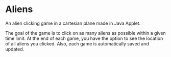 # Aliens
An alien clicking game in a cartesian plane made in Java Applet.

The goal of the game is to click on as many aliens as possible within a given time limit. At the end of each game, you have the option
to see the location of all aliens you clicked. Also, each game is automatically saved and updated. 
